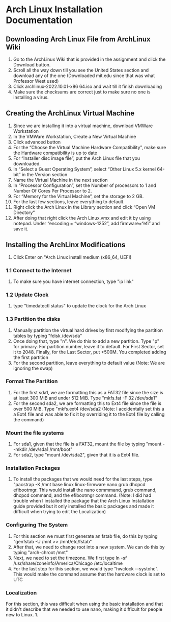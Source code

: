 # Arch Linux Installation Documentation 

## Downloading Arch Linux File from ArchLinux Wiki 
1.	Go to the ArchLinux Wiki that is provided in the assignment and click the Download button. 
2.	Scroll all the way down till you see the United States section and download any of the one (Downloaded mit.edu since that was what Professor West used) 
3.	Click archlinux-2022.10.01-x86 64.iso and wait till it finish downloading
4.	Make sure the checksums are correct just to make sure no one is installing a virus. 
## Creating the ArchLinux Virtual Machine
1.	Since we are installing it into a virtual machine, download VMWare Workstation 
2.	In the VMWare Workstation, Create a New Virtual Machine 
3.	Click advanced button
4.	For the “Choose the Virtual Machine Hardware Compatibility”, make sure the Hardware compatibility is up to date
5.	For “Installer disc image file”, put the Arch Linux file that you downloaded.
6.	In “Select a Guest Operating System”, select “Other Linux 5.x kernel 64-bit” in the Version section 
7.	Name the Virtual Machine in the next section 
8.	In “Processor Configuration”, set the Number of processors to 1 and Number Of Cores Per Processor to 2. 
9.	For “Memory for the Virtual Machine”, set the storage to 2 GB. 
10.	For the last few sections, leave everything to default.  
11.	Right click the Arch Linux in the Library section and click “Open VM Directory”
12.	After doing that right click the Arch Linux.vmx and edit it by using notepad. Under “encoding = “windows-1252”, add firmware=“efi” and save it.
## Installing the ArchLinx Modifications 
1.	Click Enter on "Arch Linux install medium (x86_64, UEFI) 
### 1.1 Connect to the Internet
1.	To make sure you have internet connection, type "ip link" 
### 1.2 Update Clock 
1. type "timedatectl status" to update the clock for the Arch Linux
### 1.3 Partition the disks 
1. Manually partition the virtual hard drives by first modifying the partition tables by typing "fdisk /dev/sda"
2. Once doing that, type "n". We do this to add a new partition. Type "p" for primary. For partition  number, leave it to default. For First Sector, set it to 2048. Finally, for the Last Sector, put +500M. You completed adding the first partition
3. For the second partition, leave everything to default value 
(Note: We are ignoring the swap)
### Format The Partition 
1. For the first sda1, we are formatting this as a FAT32 file since the size is at least 300 MiB and under 512 MiB. Type "mkfs.fat -F 32 /dev/sda1"
2. For the second sda2, we are formatting this to Ext4 file since the file is over 500 MiB. Type "mkfs.ext4 /dev/sda2
(Note: I accidentally set this a a Ext4 file and was able to fix it by overriding it to the Ext4 file by calling the command)
### Mount the file systems
1.  For sda1, given that the file is a FAT32, mount the file by typing "mount --mkdir /dev/sda1 /mnt/boot"
2.  For sda2, type "mount /dev/sda2", given that it is a Ext4 file. 
### Installation Packages
1. To install the packages that we would need for the last steps, type "pacstrap -K /mnt base linux linux-firmware nano grub dhcpcd efibootmgr. This would install the nano commmand,  grub command, dhcpcd command, and the efibootmgr command. 
(Note: I did had trouble when I installed the package that the Arch Linux Installation guide provided but it only installed the basic packages and made it difficult when trying to edit the Localization) 
### Configuring The System 
1. For this section we must first generate an fstab file, do this by typing "genfstab -U /mnt >> /mnt/etc/fstab" 
2. After that, we need to change root into a new system. We can do this by typing "arch-chroot /mnt" 
3. Next, we need to set the timezone. We first type ln -sf /usr/share/zoneinfo/America/Chicago /etc/localtime 
4. For the last step for this section, we would type "hwclock --systohc". This would make the command assume that the hardware clock is set to UTC
### Localization 
For this section, this was difficult when using the basic installation and that it didn't describe that we needed to use nano, making it difficult for people new to Linux. 
1. 
